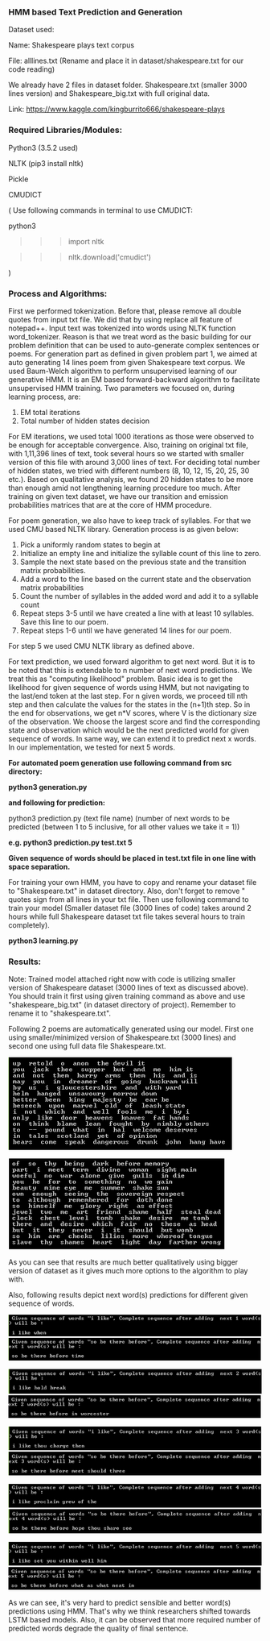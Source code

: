 ### HMM based Text Prediction and Generation

Dataset used:

Name: Shakespeare plays text corpus

File: alllines.txt (Rename and place it in dataset/shakespeare.txt for our code reading)

We already have 2 files in dataset folder. Shakespeare.txt (smaller 3000 lines version) and Shakespeare_big.txt with full original data.

Link: https://www.kaggle.com/kingburrito666/shakespeare-plays 

### Required Libraries/Modules:

Python3 (3.5.2 used)

NLTK (pip3 install nltk)

Pickle

CMUDICT

(
Use following commands in terminal to use CMUDICT:

python3

>>> import nltk

>>> nltk.download('cmudict')

)

### Process and Algorithms:
First we performed tokenization. Before that, please remove all double quotes from input txt file. We did that by using replace all feature of notepad++. Input text was tokenized into words using NLTK function word_tokenizer. Reason is that we treat word as the basic building for our problem definition that can be used to auto-generate complex sentences or poems. For generation part as defined in given problem part 1, we aimed at auto generating 14 lines poem from given Shakespeare text corpus. 
We used Baum-Welch algorithm to perform unsupervised learning of our generative HMM. It is an EM based forward-backward algorithm to facilitate unsupervised HMM training. Two parameters we focused on, during learning process, are:

1) EM total iterations
2) Total number of hidden states decision

For EM iterations, we used total 1000 iterations as those were observed to be enough for acceptable convergence. Also, training on original txt file, with 1,11,396 lines of text, took several hours so we started with smaller version of this file with around 3,000 lines of text. For deciding total number of hidden states, we tried with different numbers (8, 10, 12, 15, 20, 25, 30 etc.). Based on qualitative analysis, we found 20 hidden states to be more than enough amid not lengthening learning procedure too much. After training on given text dataset, we have our transition and emission probabilities matrices that are at the core of HMM procedure.

For poem generation, we also have to keep track of syllables. For that we used CMU based NLTK library. Generation process is as given below:

1. Pick a uniformly random states to begin at
2. Initialize an empty line and initialize the syllable count of this line to zero.
3. Sample the next state based on the previous state and the transition matrix probabilities.
4. Add a word to the line based on the current state and the observation matrix probabilities
5. Count the number of syllables in the added word and add it to a syllable count
6. Repeat steps 3-5 until we have created a line with at least 10 syllables. Save this line to our poem.
7. Repeat steps 1-6 until we have generated 14 lines for our poem.

For step 5 we used CMU NLTK library as defined above.

For text prediction, we used forward algorithm to get next word. But it is to be noted that this is extendable to n number of next word predictions. We treat this as "computing likelihood" problem. Basic idea is to get the likelihood for given sequence of words using HMM, but not navigating to the last/end token at the last step. For n given words, we proceed till nth step and then calculate the values for the states in the (n+1)th step. So in the end for observations, we get n*V  scores, where V is the dictionary size of the observation. We choose the largest score and find the corresponding state and observation which would be the next predicted world for given sequence of words. In same way, we can extend it to predict next x words. In our implementation, we tested for next 5 words.

**For automated poem generation use following command from src directory:**

**python3 generation.py**



**and following for prediction:**

python3  prediction.py (text file name) (number of next words to be predicted (between 1 to 5 inclusive, for all 
other values we take it = 1))

**e.g. python3 prediction.py test.txt 5**

**Given sequence of words should be placed in test.txt file in one line with space separation.**


For training your own HMM, you have to copy and rename your dataset file to "Shakespeare.txt" in dataset directory. Also, don't forget to remove " quotes sign from all lines in your txt file. Then use following command to train your model (Smaller dataset file (3000 lines of code) takes around 2 hours while full Shakespeare dataset txt file takes several hours to train completely).

**python3 learning.py**


### Results:
Note: Trained model attached right now with code is utilizing smaller version of Shakespeare dataset (3000 lines of text as discussed above). You should train it first using given training command as above and use  "shakespeare_big.txt" (in dataset directory of project). Remember to rename it to "shakespeare.txt".

Following 2 poems are automatically generated using our model. First one using smaller/minimized version of Shakespeare.txt (3000 lines) and second one using full data file Shakespeare.txt.


![Using smaller version of dataset](Figures/fig1.png)

![Using full dataset](Figures/fig2_better.png)

As you can see that results are much better qualitatively using bigger version of dataset as it gives much more options to the algorithm to play with.

Also, following results depict next word(s) predictions for different given sequence of words.

![](Figures/fig3_1.png)
![](Figures/fig3_1a.png)

![](Figures/fig3_2.png)
![](Figures/fig3_2a.png)

![](Figures/fig3_3.png)
![](Figures/fig3_3a.png)

![](Figures/fig3_4.png)
![](Figures/fig3_4a.png)

![](Figures/fig3_5.png)
![](Figures/fig3_5a.png)



As we can see, it's very hard to predict sensible and better word(s) predictions using HMM. That's why we think researchers shifted towards LSTM based models. Also, it can be observed that more required number of predicted words degrade the quality of final sentence.
